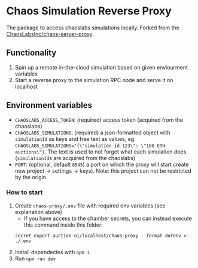 # Chaos Simulation Reverse Proxy

The package to access chaoslabs simulations locally. Forked from the [ChaosLabsInc/chaos-server-proxy](https://github.com/ChaosLabsInc/chaos-server-proxy).

## Functionality

1. Spin up a remote in-the-cloud simulation based on given enviourment variables
2. Start a reverse proxy to the simulation RPC node and serve it on localhost

## Environment variables

- `CHAOSLABS_ACCESS_TOKEN`: (required) access token (acquired from the chaoslabs)
- `CHAOSLABS_SIMULATIONS`: (required) a json-formatted object with `simulationId` as keys and free text as values, eg `CHAOSLABS_SIMULATIONS="{\"simulation-id-123\": \"100 ETH auctions\"}`. The text is used to not forget what each simulation does (`simulationId`s are acquired from the chaoslabs)
- `PORT`: (optional, default `8545`) a port on which the proxy will start
  create new project -> settings -> keys). Note: this project can not be restricted by the origin.

### How to start

1. Create `chaos-proxy/.env` file with required env variables (see explanation above)
    - If you have access to the chamber secrets, you can instead execute this command inside this folder:
    ```
    secret export auction-ui/localhost/chaos-proxy --format dotenv > ./.env
    ```
2. Install dependecies with `npm i`
3. Run `npm run dev`
